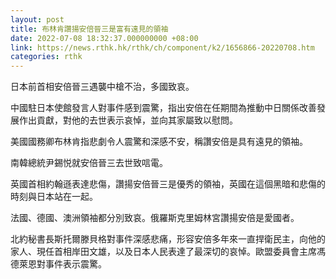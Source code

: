 ```yaml
---
layout: post
title: 布林肯讚揚安倍晉三是富有遠見的領袖
date: 2022-07-08 18:32:37.000000000 +08:00
link: https://news.rthk.hk/rthk/ch/component/k2/1656866-20220708.htm
categories: rthk
---
```


日本前首相安倍晉三遇襲中槍不治，多國致哀。

中國駐日本使館發言人對事件感到震驚，指出安倍在任期間為推動中日關係改善發展作出貢獻，對他的去世表示哀悼，並向其家屬致以慰問。

美國國務卿布林肯指悲劇令人震驚和深感不安，稱讚安倍是具有遠見的領袖。

南韓總統尹錫悦就安倍晉三去世致唁電。

英國首相約翰遜表達悲傷，讚揚安倍晉三是優秀的領袖，英國在這個黑暗和悲傷的時刻與日本站在一起。

法國、德國、澳洲領袖都分別致哀。俄羅斯克里姆林宮讚揚安倍是愛國者。

北約秘書長斯托爾滕貝格對事件深感悲痛，形容安倍多年來一直捍衛民主，向他的家人、現任首相岸田文雄，以及日本人民表達了最深切的哀悼。歐盟委員會主席馮德萊恩對事件表示震驚。

